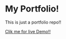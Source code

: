 <h1>My Portfolio!</h1>
<p>This is just a portfolio repo!!</p>
<a href="https://pktherock.github.io/"> Clik me for live Demo!!</a>
